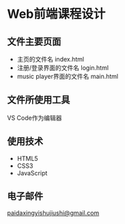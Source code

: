 # Web前端课程设计

## 文件主要页面
- 主页的文件名 index.html
- 注册/登录界面的文件名 login.html
- music player界面的文件名 main.html

## 文件所使用工具 
VS Code作为编辑器

## 使用技术
- HTML5
- CSS3
- JavaScript

## 电子邮件
paidaxingyishujiushi@gmail.com